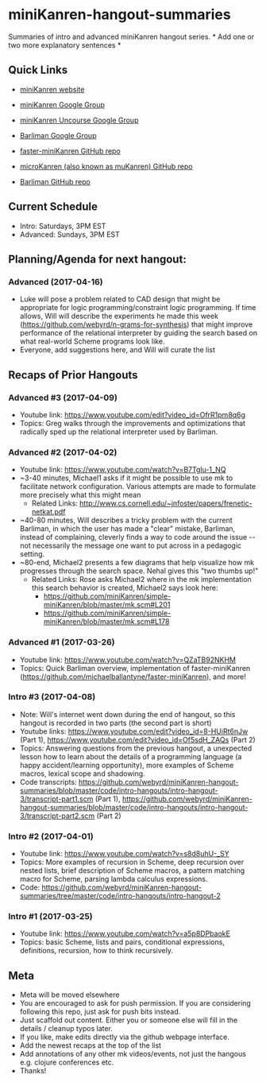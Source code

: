 # miniKanren-hangout-summaries
Summaries of intro and advanced miniKanren hangout series. * Add one or two more explanatory sentences *

## Quick Links
* [miniKanren website](http://minikanren.org/)
* [miniKanren Google Group](https://groups.google.com/forum/#!forum/minikanren)
* [miniKanren Uncourse Google Group](https://groups.google.com/forum/#!forum/minikanren-uncourse)
* [Barliman Google Group](https://groups.google.com/forum/#!forum/barliman-editor)

* [faster-miniKanren GitHub repo](https://github.com/michaelballantyne/faster-miniKanren)
* [microKanren (also known as muKanren) GitHub repo](https://github.com/jasonhemann/microKanren)
* [Barliman GitHub repo](https://github.com/webyrd/Barliman)

## Current Schedule
* Intro: Saturdays, 3PM EST
* Advanced: Sundays, 3PM EST

## Planning/Agenda for next hangout:
### Advanced (2017-04-16)
* Luke will pose a problem related to CAD design that might be appropriate for logic programming/constraint logic programming.  If time allows, Will will describe the experiments he made this week (https://github.com/webyrd/n-grams-for-synthesis) that might improve performance of the relational interpreter by guiding the search based on what real-world Scheme programs look like.
* Everyone, add suggestions here, and Will will curate the list

## Recaps of Prior Hangouts

### Advanced #3 (2017-04-09)
* Youtube link: https://www.youtube.com/edit?video_id=OfrR1pm8q6g
* Topics: Greg walks through the improvements and optimizations that radically sped up the relational interpreter used by Barliman.

### Advanced #2 (2017-04-02)
* Youtube link: https://www.youtube.com/watch?v=B7Tglu-1_NQ
* ~3-40 minutes, Michael1 asks if it might be possible to use mk to facilitate network configuration.  Various attempts are made to formulate more precisely what this might mean
  * Related Links: http://www.cs.cornell.edu/~jnfoster/papers/frenetic-netkat.pdf
* ~40-80 minutes, Will describes a tricky problem with the current Barliman, in which the user has made a "clear" mistake, Barliman, instead of complaining, cleverly finds a way to code around the issue -- not necessarily the message one want to put across in a pedagogic setting.
* ~80-end, Michael2 presents a few diagrams that help visualize how mk progresses through the search space.  Nehal gives this "two thumbs up!"
  * Related Links: Rose asks Michael2 where in the mk implementation this search behavior is created, Michael2 says look here:
    * https://github.com/miniKanren/simple-miniKanren/blob/master/mk.scm#L201 
    * https://github.com/miniKanren/simple-miniKanren/blob/master/mk.scm#L178

### Advanced #1 (2017-03-26)
* Youtube link: https://www.youtube.com/watch?v=QZaTB92NKHM
* Topics: Quick Barliman overview, implementation of faster-miniKanren (https://github.com/michaelballantyne/faster-miniKanren), and more!

### Intro #3 (2017-04-08)
* Note: Will's internet went down during the end of hangout, so this hangout is recorded in two parts (the second part is short)
* Youtube links: https://www.youtube.com/edit?video_id=8-HUiRt6nJw (Part 1), https://www.youtube.com/edit?video_id=Of5sdH_ZAQs (Part 2)
* Topics: Answering questions from the previous hangout, a unexpected lesson how to learn about the details of a programming language (a happy accident/learning opportunity), more examples of Scheme macros, lexical scope and shadowing.
* Code transcripts: https://github.com/webyrd/miniKanren-hangout-summaries/blob/master/code/intro-hangouts/intro-hangout-3/transcript-part1.scm (Part 1), https://github.com/webyrd/miniKanren-hangout-summaries/blob/master/code/intro-hangouts/intro-hangout-3/transcript-part2.scm (Part 2)

### Intro #2 (2017-04-01)
* Youtube link: https://www.youtube.com/watch?v=s8d8uhU-_SY
* Topics: More examples of recursion in Scheme, deep recursion over nested lists, brief description of Scheme macros, a pattern matching macro for Scheme, parsing lambda calculus expressions.
* Code: https://github.com/webyrd/miniKanren-hangout-summaries/tree/master/code/intro-hangouts/intro-hangout-2

### Intro #1 (2017-03-25)
* Youtube link: https://www.youtube.com/watch?v=a5p8DPbaokE
* Topics: basic Scheme, lists and pairs, conditional expressions, definitions, recursion, how to think recursively.

## Meta
* Meta will be moved elsewhere
* You are encouraged to ask for push permission.  If you are considering following this repo, just ask for push bits instead. 
* Just scaffold out content.  Either you or someone else will fill in the details / cleanup typos later. 
* If you like, make edits directly via the github webpage interface.
* Add the newest recaps at the top of the list 
* Add annotations of any other mk videos/events, not just the hangous e.g. clojure conferences etc. 
* Thanks!
